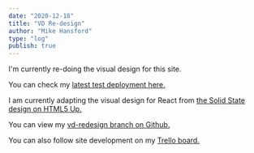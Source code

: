 ```yaml
---
date: "2020-12-18"
title: "VD Re-design"
author: "Mike Hansford"
type: "log"
publish: true
---
```


I'm currently re-doing the visual design for this site.

You can check my <a href="https://vd-redesign-0d416f.netlify.app/" target="_blank" rel="noopener">latest test deployment here.</a>

I am currently adapting the visual design for React from <a href="https://html5up.net/solid-state" target="_blank" rel="noopener">the Solid State design on HTML5 Up.</a>

You can view my <a href="https://github.com/mikehans/my-blog/tree/vd-redesign" target="_blank" rel="noopener">vd-redesign branch on Github.</a>

You can also follow site development on my <a href="https://trello.com/b/LE4p3TtF/website" target="_blank" rel="noopener">Trello board.</a>